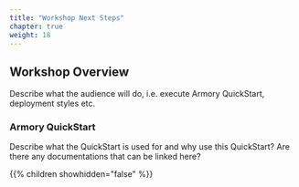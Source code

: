 ```yaml
---
title: "Workshop Next Steps"
chapter: true
weight: 18
---
```


## Workshop Overview

Describe what the audience will do, i.e. execute Armory QuickStart, deployment styles etc.

### Armory QuickStart

Describe what the QuickStart is used for and why use this QuickStart? Are there any documentations that can be linked here?


{{% children showhidden="false" %}}